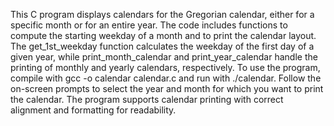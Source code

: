 This C program displays calendars for the Gregorian calendar, either for a specific month or for an entire year. The code includes functions to compute the starting weekday of a month and to print the calendar layout. The get_1st_weekday function calculates the weekday of the first day of a given year, while print_month_calendar and print_year_calendar handle the printing of monthly and yearly calendars, respectively. To use the program, compile with gcc -o calendar calendar.c and run with ./calendar. Follow the on-screen prompts to select the year and month for which you want to print the calendar. The program supports calendar printing with correct alignment and formatting for readability.
